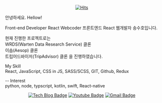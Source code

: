 <div align=center>
  
[![Hits](https://hits.seeyoufarm.com/api/count/incr/badge.svg?url=https%3A%2F%2Fgithub.com%2Fkasumil&count_bg=%2379C83D&title_bg=%23555555&icon=&icon_color=%23E7E7E7&title=hits&edge_flat=false)](https://hits.seeyoufarm.com) 

</div>
	
안녕하세요. Hellow!

Front-end Developer React Webcoder 
프론트엔드 React 웹개발자 송수호입니다.
 
현재 진행한 프로젝트로는   
WRDS(Warten Data Research Service) 클론   
이솝(Aesop) 클론  
트립어드바이저(TripAdvisor) 클론 
을 진행하였습니다.

My Skill   
React, JavaScript, CSS in JS, SASS/SCSS, GIT, Github, Redux

-- Interest    
 python, node, typscript, kotlin, swift, React-native

<div align=center>
  
[![Tech Blog Badge](http://img.shields.io/badge/-Tech%20blog-black?style=flat-square&logo=blogger&link=https://kasumil.tistory.com/)](https://kasumil.tistory.com/)
[![Youtube Badge](https://img.shields.io/badge/Youtube-ff0000?style=flat-square&logo=youtube&link=https://www.youtube.com/channel/UCOms89Hm2ra_4sNkp0D6w3A/featured?disable_polymer=1)](https://www.youtube.com/channel/UCOms89Hm2ra_4sNkp0D6w3A/featured?disable_polymer=1)
[![Gmail Badge](https://img.shields.io/badge/Gmail-d14836?style=flat-square&logo=Gmail&logoColor=white&link=mailto:ridou99@gmail.com)](mailto:ridou99@gmail.com)

</div>
